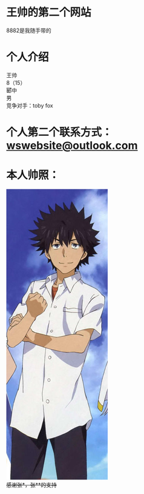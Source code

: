 # 王帅的第二个网站
8882是我随手带的  
# 个人介绍
王帅  
8（15）  
郾中  
男  
竞争对手：toby fox
# 个人第二个联系方式：wswebsite@outlook.com
# 本人帅照：
![](t013c252d948799688d.jpg)  
~~感谢张*，张**的支持~~
